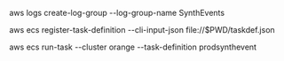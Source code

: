 aws logs create-log-group --log-group-name SynthEvents

aws ecs register-task-definition --cli-input-json file://$PWD/taskdef.json

aws ecs run-task --cluster orange --task-definition prodsynthevent